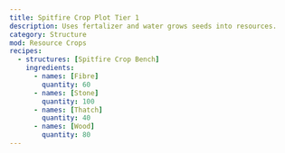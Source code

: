 ```yaml
---
title: Spitfire Crop Plot Tier 1
description: Uses fertalizer and water grows seeds into resources.
category: Structure
mod: Resource Crops
recipes:
  - structures: [Spitfire Crop Bench]
    ingredients:
      - names: [Fibre]
        quantity: 60
      - names: [Stone]
        quantity: 100
      - names: [Thatch]
        quantity: 40
      - names: [Wood]
        quantity: 80
---
```


